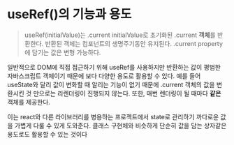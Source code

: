 # useRef()의 기능과 용도

> useRef(initialValue)는 .current initialValue로 초기화된 .current **객체**를 반환한다. 반환된 객체는 컴포넌트의 생명주기동안 유지된다. .current property에 담기는 값은 변형 가능하다.


일반적으로 DOM에 직접 접근하기 위해 useRef를 사용하지만 반환하는 값이 평범한 자바스크립트 객체이기 때문에 보다 다양한 용도로 활용할 수 있다. 예를 들어 useState와 달리 값이 변화할 때 알리는 기능이 없기 때문에 .current 객체의 값을 변환시킨 것 만으로는 리렌더링이 진행되지 않는다. 
또한, 매번 렌더링이 될 때마다 **같은** 객체를 제공한다.

이는 react와 다른 라이브러리를 병용하는 프로젝트에서 state로 관리하기 까다로운 값을 가볍게 다룰 수 있게 도와준다. 클래스 구현체와 비슷하게 단순히 값을 담는 상자같은 용도로도 활용할 수 있는 것이다


